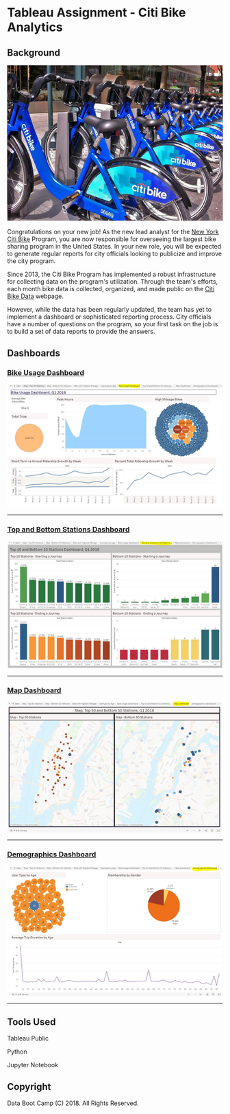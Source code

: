 # Tableau Assignment - Citi Bike Analytics

## Background

![Citi-Bikes](images/citi-bike-station-bikes.jpg)

Congratulations on your new job! As the new lead analyst for the [New York Citi Bike](https://en.wikipedia.org/wiki/Citi_Bike) Program, you are now responsible for overseeing the largest bike sharing program in the United States. In your new role, you will be expected to generate regular reports for city officials looking to publicize and improve the city program.

Since 2013, the Citi Bike Program has implemented a robust infrastructure for collecting data on the program's utilization. Through the team's efforts, each month bike data is collected, organized, and made public on the [Citi Bike Data](https://www.citibikenyc.com/system-data) webpage.

However, while the data has been regularly updated, the team has yet to implement a dashboard or sophisticated reporting process. City officials have a number of questions on the program, so your first task on the job is to build a set of data reports to provide the answers. 

## Dashboards

### <a href="https://public.tableau.com/profile/eddie5013#!/vizhome/citi_bike_q1_2018/BikeUsageDashboard" target="_blank"><strong>Bike Usage Dashboard</strong></a>

![Bike Usage DB Image](images/bike_usage_dashboard.JPG)

---

### <a href="https://public.tableau.com/profile/eddie5013#!/vizhome/citi_bike_q1_2018/Top10andBottom10StationsDashboard" target="_blank"><strong>Top and Bottom Stations Dashboard</strong></a>

![Top and Bottom Stations DB Image](images/top_10_btm_10_stations_dashboard.JPG)

---

### <a href="https://public.tableau.com/profile/eddie5013#!/vizhome/citi_bike_q1_2018/MapDashboard" target="_blank"><strong>Map Dashboard</strong></a>

![Map Stations DB Image](images/top_50_btm_50_stations_map_dashboard.JPG)

---

### <a href="https://public.tableau.com/profile/eddie5013#!/vizhome/citi_bike_q1_2018/DemographicsDashboard" target="_blank"><strong>Demographics Dashboard</strong></a>

![Demographics DB Image](images/demographics_dashboard.JPG)

---

## Tools Used

Tableau Public

Python

Jupyter Notebook

## Copyright

Data Boot Camp (C) 2018. All Rights Reserved.
